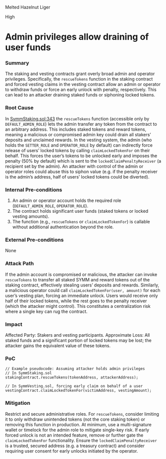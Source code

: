 Melted Hazelnut Liger

High

# Admin privileges allow draining of user funds

### Summary

The staking and vesting contracts grant overly broad admin and operator privileges. Specifically, the `rescueTokens` function in the staking contract and forced vesting claims in the vesting contract allow an admin or operator to withdraw funds or force an early unlock with penalty, respectively. This can lead to an attacker draining staked funds or siphoning locked tokens.

### Root Cause

In [SymmStaking.sol:343](https://github.com/sherlock-audit/2025-03-symm-io-stacking/blob/main/token/contracts/staking/SymmStaking.sol#L343) the `rescueTokens` function (accessible only by `DEFAULT_ADMIN_ROLE`) lets the admin transfer any token from the contract to an arbitrary address. This includes staked tokens and reward tokens, meaning a malicious or compromised admin key could drain all stakers’ deposits and unclaimed rewards. In the vesting system, the admin (who holds the `SETTER_ROLE` and `OPERATOR_ROLE` by default) can indirectly force release of users’ locked tokens by calling `claimLockedTokenFor` on their behalf. This forces the user’s tokens to be unlocked early and imposes the penalty (50% by default) which is sent to the `lockedClaimPenaltyReceiver` (a recipient set by the admin). An attacker with control of the admin or operator roles could abuse this to siphon value (e.g. if the penalty receiver is the admin’s address, half of users’ locked tokens could be diverted). 

### Internal Pre-conditions

1. An admin or operator account holds the required role (`DEFAULT_ADMIN_ROLE`, `OPERATOR_ROLE`).
2. The contract holds significant user funds (staked tokens or locked vesting amounts).
3. The function (e.g., `rescueTokens` or `claimLockedTokenFor`) is callable without additional authentication beyond the role.

### External Pre-conditions

None

### Attack Path

If the admin account is compromised or malicious, the attacker can invoke `rescueTokens` to transfer all staked SYMM and reward tokens out of the staking contract, effectively stealing users’ deposits and rewards. Similarly, a malicious operator could call `claimLockedTokenFor(user, amount)` for each user’s vesting plan, forcing an immediate unlock. Users would receive only half of their locked tokens, while the rest goes to the penalty receiver (which the attacker might control). This constitutes a centralization risk where a single key can rug the contract.

### Impact

Affected Party: Stakers and vesting participants.
Approximate Loss: All staked funds and a significant portion of locked tokens may be lost; the attacker gains the equivalent value of these tokens.

### PoC

```solidity
// Example pseudocode: Assuming attacker holds admin privileges
// In SymmStaking.sol
stakingContract.rescueTokens(tokenAddress, attackerAddress);

// In SymmVesting.sol, forcing early claim on behalf of a user
vestingContract.claimLockedTokenFor(victimAddress, vestingAmount);

```

### Mitigation

Restrict and secure administrative roles. For `rescueTokens`, consider limiting it to only withdraw unintended tokens (not the core staking token) or removing this function in production. At minimum, use a multi-signature wallet or timelock for the admin role to mitigate single-key risk. If early forced unlock is not an intended feature, remove or further gate the `claimLockedTokenFor` functionality. Ensure the `lockedClaimPenaltyReceiver` is a trusted, secured address (e.g. a treasury contract) and consider requiring user consent for early unlocks initiated by the operator.